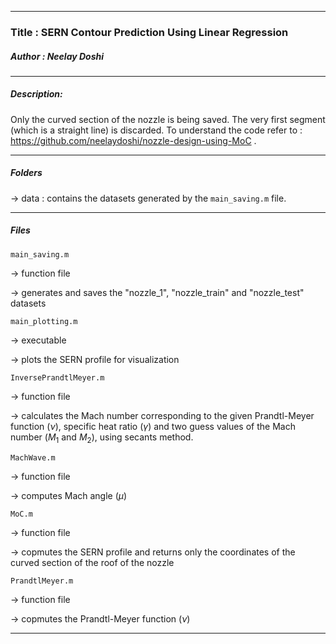 ---------------------------

### Title : SERN Contour Prediction Using Linear Regression

##### Author : Neelay Doshi


---------------------------

##### Description:
Only the curved section of the nozzle is being saved. The very first segment (which is a straight line) is discarded. To understand the code refer to : https://github.com/neelaydoshi/nozzle-design-using-MoC .

---------------------------

##### Folders
-> data	: contains the datasets generated by the `main_saving.m` file.

---------------------------

##### Files

`main_saving.m`

-> function file 

-> generates and saves the "nozzle_1", "nozzle_train" and "nozzle_test" datasets

`main_plotting.m`

-> executable

-> plots the SERN profile for visualization

`InversePrandtlMeyer.m`

-> function file 

-> calculates the Mach number corresponding to the given Prandtl-Meyer function ($\nu$), specific heat ratio ($\gamma$) and two guess values of the Mach number ($M_1$ and $M_2$), using secants method.

`MachWave.m`

-> function file

-> computes Mach angle ($\mu$)

`MoC.m`

-> function file

-> copmutes the SERN profile and returns only the coordinates of the curved section of the roof of the nozzle

`PrandtlMeyer.m`

-> function file

-> copmutes the Prandtl-Meyer function ($\nu$)

---------------------------

